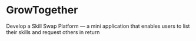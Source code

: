 # GrowTogether
Develop a Skill Swap Platform — a mini application that enables users to list their skills and request others in return
